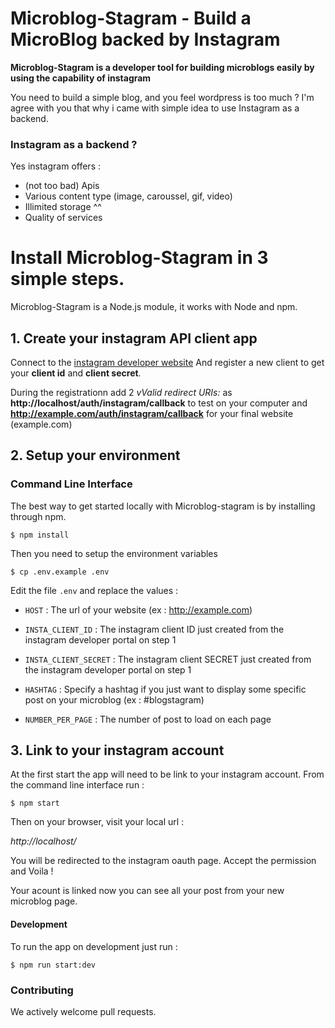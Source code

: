 # Microblog-Stagram - Build a MicroBlog backed by Instagram

**Microblog-Stagram is a developer tool for building microblogs easily by using the capability of instagram**

You need to build a simple blog, and you feel wordpress is too much ? I'm agree with you that why i came with simple idea to use Instagram as a backend.

### Instagram as a backend ?

Yes instagram offers :

* (not too bad) Apis
* Various content type (image, caroussel, gif, video)
* Illimited storage ^^
* Quality of services

# Install Microblog-Stagram in 3 simple steps.

Microblog-Stagram is a Node.js module, it works with Node and npm.

## 1. Create your instagram API client app

Connect to the [instagram developer website](https://www.instagram.com/developer/clients/manage/) And register a new client to get your **client id** and **client secret**.

During the registrationn add 2 *vValid redirect URIs:* as **http://localhost/auth/instagram/callback** to test on your computer and **http://example.com/auth/instagram/callback** for your final website (example.com)


## 2. Setup your environment

### **Command Line Interface**

The best way to get started locally with Microblog-stagram is by installing through npm.

```
$ npm install
```

Then you need to setup the environment variables

```
$ cp .env.example .env
```

Edit the file `.env` and replace the values :

* `HOST` : The url of your website (ex : http://example.com)
* `INSTA_CLIENT_ID` : The instagram client ID just created from the instagram developer portal on step 1
* `INSTA_CLIENT_SECRET` : The instagram client SECRET just created from the instagram developer portal on step 1

* `HASHTAG` : Specify a hashtag if you just want to display some specific post on your microblog (ex : #blogstagram)
* `NUMBER_PER_PAGE` : The number of post to load on each page


## 3. Link to your instagram account

At the first start the app will need to be link to your instagram account.
From the command line interface run :

```
$ npm start
```

Then on your browser, visit your local url :

*http://localhost/*

You will be redirected to the instagram oauth page. Accept the permission and Voila !

Your acount is linked now you can see all your post from your new microblog page.


#### Development

To run the app on development just run : 

```
$ npm run start:dev
```


### Contributing

We actively welcome pull requests.
